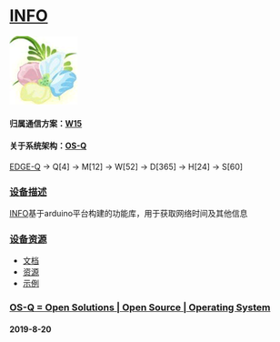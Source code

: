 ﻿# [INFO](https://github.com/OS-Q/D99)
[![sites](OS-Q/qitas.png)](http://www.OS-Q.com)
#### 归属通信方案：[W15](https://github.com/OS-Q/W15)
#### 关于系统架构：[OS-Q](https://github.com/OS-Q/OS-Q)

[EDGE-Q](https://github.com/OS-Q/EDGE-Q) -> Q[4] -> M[12] -> W[52] -> D[365] -> H[24] -> S[60]

### [设备描述](https://github.com/OS-Q/D99/wiki) 

[INFO](https://github.com/OS-Q/D99)基于arduino平台构建的功能库，用于获取网络时间及其他信息

### [设备资源](https://github.com/OS-Q/D99) 

* [文档](docs/)
* [资源](src/)
* [示例](examples/)

### [OS-Q = Open Solutions | Open Source |  Operating System ](http://www.OS-Q.com/D99)
####  2019-8-20